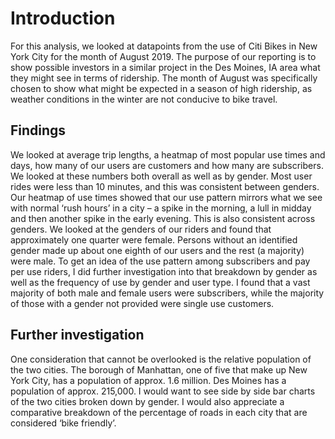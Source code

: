 # Introduction #
For this analysis, we looked at datapoints from the use of Citi Bikes in New York City for the month of August 2019. The purpose of our reporting is to show possible investors in a similar project in the Des Moines, IA area what they might see in terms of ridership. The month of August was specifically chosen to show what might be expected in a season of high ridership, as weather conditions in the winter are not conducive to bike travel.

## Findings ##

We looked at average trip lengths, a heatmap of most popular use times and days, how many of our users are customers and how many are subscribers. We looked at these numbers both overall as well as by gender. Most user rides were less than 10 minutes, and this was consistent between genders. Our heatmap of use times showed that our use pattern mirrors what we see with normal ‘rush hours’ in a city – a spike in the morning, a lull in midday and then another spike in the early evening. This is also consistent across genders. We looked at the genders of our riders and found that approximately one quarter were female. Persons without an identified gender made up about one eighth of our users and the rest (a majority) were male. To get an idea of the use pattern among subscribers and pay per use riders, I did further investigation into that breakdown by gender as well as the frequency of use by gender and user type. I found that a vast majority of both male and female users were subscribers, while the majority of those with a gender not provided were single use customers. 


## Further investigation ##

One consideration that cannot be overlooked is the relative population of the two cities. The borough of Manhattan, one of five that make up New York City, has a population of approx. 1.6 million. Des Moines has a population of approx. 215,000. I would want to see side by side bar charts of the two cities broken down by gender. I would also appreciate a comparative breakdown of the percentage of roads in each city that are considered ‘bike friendly’.

